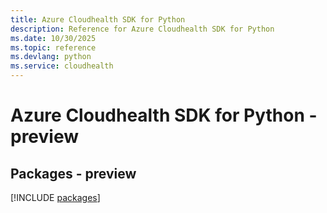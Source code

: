 ```yaml
---
title: Azure Cloudhealth SDK for Python
description: Reference for Azure Cloudhealth SDK for Python
ms.date: 10/30/2025
ms.topic: reference
ms.devlang: python
ms.service: cloudhealth
---
```

# Azure Cloudhealth SDK for Python - preview
## Packages - preview
[!INCLUDE [packages](cloudhealth-index.md)]